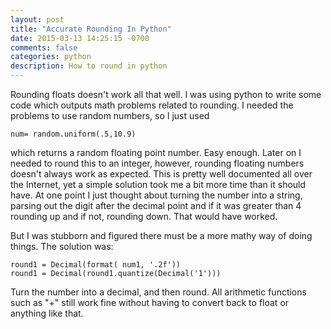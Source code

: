 ```yaml
---
layout: post
title: "Accurate Rounding In Python"
date: 2015-03-13 14:25:15 -0700
comments: false
categories: python
description: How to round in python
---
```


Rounding floats doesn't work all that well. I was using python to write some code which outputs math problems related to rounding. I needed the problems to use random numbers, so I just used 
```
num= random.uniform(.5,10.9)
```
which returns a random floating point number. Easy enough. Later on I needed to round this to an integer, however, rounding floating numbers doesn't always work as expected. This is pretty well documented all over the Internet, yet a simple solution took me a bit more time than it should have. At one point I just thought about turning the number into a string, parsing out the digit after the decimal point and if it was greater than 4 rounding up and if not, rounding down. That would have worked.

But I was stubborn and figured there must be a more mathy way of doing things. The solution was:
```
round1 = Decimal(format( num1, '.2f'))
round1 = Decimal(round1.quantize(Decimal('1')))
```
Turn the number into a decimal, and then round. All arithmetic functions such as "+" still work fine without having to convert back to float or anything like that.
